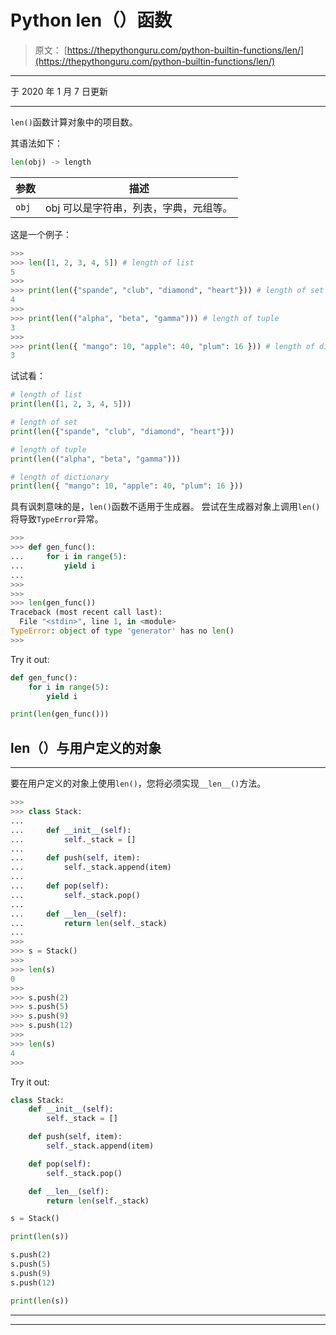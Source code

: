 # Python len（）函数

> 原文： [https://thepythonguru.com/python-builtin-functions/len/](https://thepythonguru.com/python-builtin-functions/len/)

* * *

于 2020 年 1 月 7 日更新

* * *

`len()`函数计算对象中的项目数。

其语法如下：

```py
len(obj) -> length

```

| 参数 | 描述 |
| --- | --- |
| `obj` | obj 可以是字符串，列表，字典，元组等。 |

这是一个例子：

```py
>>> 
>>> len([1, 2, 3, 4, 5]) # length of list
5
>>> 
>>> print(len({"spande", "club", "diamond", "heart"})) # length of set
4
>>>
>>> print(len(("alpha", "beta", "gamma"))) # length of tuple
3
>>> 
>>> print(len({ "mango": 10, "apple": 40, "plum": 16 })) # length of dictionary
3

```

试试看：

```py
# length of list
print(len([1, 2, 3, 4, 5])) 

# length of set
print(len({"spande", "club", "diamond", "heart"}))

# length of tuple
print(len(("alpha", "beta", "gamma")))

# length of dictionary
print(len({ "mango": 10, "apple": 40, "plum": 16 })) 
```

具有讽刺意味的是，`len()`函数不适用于生成器。 尝试在生成器对象上调用`len()`将导致`TypeError`异常。

```py
>>>
>>> def gen_func(): 
...     for i in range(5):
...         yield i
... 
>>>
>>>
>>> len(gen_func())
Traceback (most recent call last):
  File "<stdin>", line 1, in <module>
TypeError: object of type 'generator' has no len()
>>>

```

Try it out:

```py
def gen_func(): 
    for i in range(5):
        yield i

print(len(gen_func())) 
```

## len（）与用户定义的对象

* * *

要在用户定义的对象上使用`len()`，您将必须实现`__len__()`方法。

```py
>>> 
>>> class Stack:
... 
...     def __init__(self):
...         self._stack = []
... 
...     def push(self, item):
...         self._stack.append(item)
... 
...     def pop(self):
...         self._stack.pop()
... 
...     def __len__(self):
...         return len(self._stack)
... 
>>> 
>>> s = Stack()
>>> 
>>> len(s)
0
>>> 
>>> s.push(2)
>>> s.push(5)
>>> s.push(9)
>>> s.push(12)
>>> 
>>> len(s)
4
>>>

```

Try it out:

```py
class Stack: 
    def __init__(self):
        self._stack = []

    def push(self, item):
        self._stack.append(item)

    def pop(self):
        self._stack.pop()

    def __len__(self):
        return len(self._stack)

s = Stack()

print(len(s))

s.push(2)
s.push(5)
s.push(9)
s.push(12)

print(len(s)) 
```

* * *

* * *